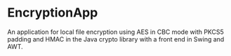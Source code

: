 # EncryptionApp
An application for local file encryption using AES in CBC mode with PKCS5 padding and HMAC in the Java crypto library with a front end in Swing and AWT.
